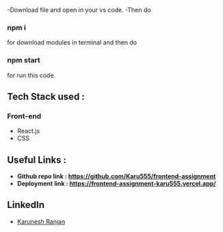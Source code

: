 -Download file and open in your vs code.
 -Then do <h3> npm i </h3> for download modules in terminal and then do <h3>npm start</h3> for run this code.

## Tech Stack used : 
### Front-end
- React.js
- CSS

## Useful Links :
- **Github repo link : https://github.com/Karu555/frontend-assignment**
- **Deployment link :  https://frontend-assignment-karu555.vercel.app/**


## LinkedIn ##

- [Karunesh Ranjan](linkedin.com/in/karunesh-ranjan-6515211a0)
